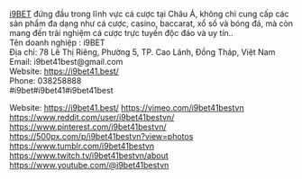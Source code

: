<p><a target="_blank" href="https://i9bet41.best/" rel="noreferrer noopener">i9BET</a> đứng đầu trong lĩnh vực cá cược tại Châu Á, không chỉ cung cấp các sản phẩm đa dạng như cá cược, casino, baccarat, xổ số và bóng đá, mà còn mang đến trải nghiệm cá cược trực tuyến độc đáo và uy tín..<br>Tên doanh nghiệp : i9BET<br>Địa chỉ: 78 Lê Thị Riêng, Phường 5, TP. Cao Lãnh, Đồng Tháp, Việt Nam<br>Email: i9bet41best@gmail.com<br>	
Website:	
<a target="_blank" href="https://i9bet41.best/" rel="noreferrer noopener">https://i9bet41.best/</a>	
<br>Phone: 038258888<br>#i9bet#i9bet41#i9bet41best</p>	
Website:	
<a href="https://i9bet41.best/">https://i9bet41.best/</a>	
<a href="https://vimeo.com/i9bet41bestvn">https://vimeo.com/i9bet41bestvn</a>	
<a href="https://www.reddit.com/user/i9bet41bestvn/">https://www.reddit.com/user/i9bet41bestvn/</a>	
<a href="https://www.pinterest.com/i9bet41bestvn/">https://www.pinterest.com/i9bet41bestvn/</a>	
<a href="https://500px.com/p/i9bet41bestvn?view=photos">https://500px.com/p/i9bet41bestvn?view=photos</a>	
<a href="https://www.tumblr.com/i9bet41bestvn">https://www.tumblr.com/i9bet41bestvn</a>	
<a href="https://www.twitch.tv/i9bet41bestvn/about">https://www.twitch.tv/i9bet41bestvn/about</a>	
<a href="https://www.youtube.com/@i9bet41bestvn">https://www.youtube.com/@i9bet41bestvn</a>	